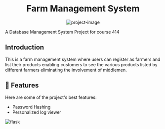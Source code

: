 <h1 align="center" id="title">Farm Management System</h1>

<p align="center"><img src="https://socialify.git.ci/Abu-Ruhan-Mahamud/DBMS-Project-Farm-Management-System/image?language=1&amp;owner=1&amp;name=1&amp;stargazers=1&amp;theme=Light" alt="project-image"></p>

<p id="description">A Database Management System Project for course 414</p>

<h2>Introduction</h2>

This is a farm management system where users can register as farmers and list their products enabling customers to see the various products listed by different farmers eliminating the involvement of middlemen.
  
<h2>🧐 Features</h2>

Here are some of the project's best features:

*   Password Hashing
*   Personalized log viewer


![flask](https://github.com/user-attachments/assets/7f50fd9d-be94-44b8-b0d0-e40581d40853)
